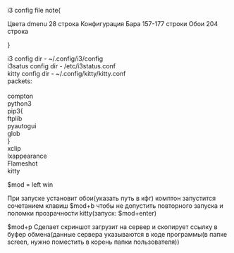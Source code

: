 i3 config file note{

Цвета dmenu 28 строка
Конфигурация Бара 157-177 строки
Обои 204 строка

}


i3 config dir - ~/.config/i3/config <br>
i3satus config dir - /etc/i3status.conf<br>
kitty config dir - ~/.config/kitty/kitty.conf
<br>
packets: <br>
<br>
compton<br>
python3<br>
pip3{<br>
ftplib<br>
pyautogui<br>
glob<br>
}<br>
xclip<br>
lxappearance<br>
Flameshot<br>
kitty<br>

$mod = left win


При запуске установит обои(указать путь в кфг) комптон запустится сочетанием клавиш $mod+b чтобы не допустить повторного запуска и поломки прозрачности kitty(запуск: $mod+enter)

$mod+p Сделает скриншот загрузит на сервер и скопирует ссылку в буфер обмена(данные сервера указываются в коде программы(в папке screen, нужно поместить в корень папки пользователя))
